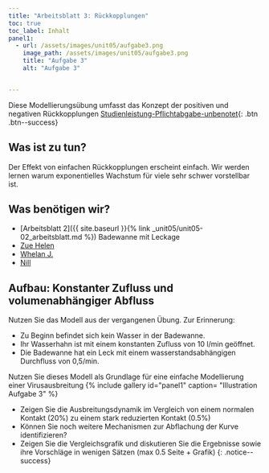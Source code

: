 ```yaml
---
title: "Arbeitsblatt 3: Rückkopplungen"
toc: true
toc_label: Inhalt
panel1:  
  - url: /assets/images/unit05/aufgabe3.png
    image_path: /assets/images/unit05/aufgabe3.png
    title: "Aufgabe 3"
    alt: "Aufgabe 3"


---
```



Diese Modellierungsübung umfasst das Konzept der positiven und negativen Rückkopplungen
[Studienleistung-Pflichtabgabe-unbenotet](){: .btn .btn--success}


<!--more-->




## Was ist zu tun?


Der Effekt von einfachen Rückkopplungen erscheint einfach. Wir werden lernen warum exponentielles Wachstum für viele sehr schwer vorstellbar ist. 

## Was benötigen wir?

 
* [Arbeitsblatt 2]({{ site.baseurl }}{% link _unit05/unit05-02_arbeitsblatt.md %}) Badewanne mit Leckage
* [Zue Helen](http://ocw.mit.edu/courses/sloan-school-of-management/15-988-system-dynamics-self-study-fall-1998-spring-1999/readings/negative.pdf)
* [Whelan J.](http://ocw.mit.edu/courses/sloan-school-of-management/15-988-system-dynamics-self-study-fall-1998-spring-1999/readings/positive.pdf)
* [Nill](http://heike-nill.de/Corona/r-zahl_tutorial.pdf)

## Aufbau: Konstanter Zufluss und volumenabhängiger Abfluss

Nutzen Sie das Modell aus der vergangenen Übung. Zur Erinnerung:

* Zu Beginn befindet sich kein Wasser in der Badewanne.
* Ihr Wasserhahn ist mit einem konstanten Zufluss von 10 l/min geöffnet.
* Die Badewanne hat ein Leck mit einem wasserstandsabhängigen Durchfluss von 0,5/min.

Nutzen Sie dieses Modell als Grundlage für eine einfache Modellierung einer Virusausbreitung 
{% include gallery id="panel1"  caption= "Illustration Aufgabe 3" %}

* Zeigen Sie die Ausbreitungsdynamik im Vergleich von einem normalen Kontakt (20%) zu einem stark reduzierten Kontakt (0.5%)
* Können Sie noch weitere Mechanismen zur Abflachung der Kurve identifizieren?
* Zeigen Sie die Vergleichsgrafik und diskutieren Sie die Ergebnisse sowie ihre Vorschläge in wenigen Sätzen (max 0.5 Seite + Grafik)
{: .notice--success}
